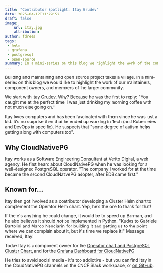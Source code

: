 ```yaml
---
title: "Contributor Spotlight: Itay Grudev"
date: 2025-04-12T11:29:52
draft: false
image:
    url: itay.jpg
    attribution: 
author: fdrees
tags:
 - helm
 - grafana
 - postgresql
 - open-source
summary: In a mini-series on this blog we highlight the work of the community. First up is Itay Grudev, component owner for the Operator chart and PostgreSQL Cluster Chart and the Grafana Dashboard for CloudNativePG.
---
```


Building and maintaining and open source project takes a village. In a mini-series on this blog we would like to highlight the work of our maintainers, component owners, and members of the larger community. 

We start with [Itay Grudev](https://github.com/itay-grudev). Why? Because he was the first to reply: "You caught me at the perfect time, I was just drinking my morning coffee with not much else going on."

Itay loves computers and has been fascinated with them since he was just a kid. It's no surprise then that he ended up working in Tech (and Kubernetes and DevOps in specific). He suspects that "some degree of autism helps getting along with computers too".

## Why CloudNativePG
Itay works as a Software Engineering Consultant at Verito Digital, a web agency. He first heard about CloudNativePG when he was looking for a well-designed PostgreSQL operator. "The company I worked for at the time became the second CloudNativePG adopter, after EDB came first."

## Known for...
Itay then got involved as a contributor developing a Cluster Helm chart to complement the Operator Helm chart. Yep, he's the one to thank for that! 

If there's anything he could change, it would be to speed up Barman, and he also believes it should _not_ be implemented in Python. "Kudos to Gabriele Bartolini and Marco Nenciarini for building it and getting us to the point where we can complain about it, but it's time we replace it!" Message received, Itay!

Today Itay is a component owner for the [Operator chart and PostgreSQL Cluster Chart](https://github.com/cloudnative-pg/charts), and for the [Grafana Dashboard for CloudNativePG](https://github.com/cloudnative-pg/grafana-dashboards)

He tries to avoid social media - it's too addictive - but you can find Itay in the CloudNativePG channels on the CNCF Slack workspace, or [on GitHub](https://github.com/itay-grudev).
